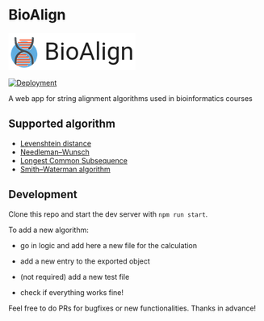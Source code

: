 # BioAlign

![logo](./public/header.png)

[![Deployment](https://github.com/francescopastore/bio-align/actions/workflows/deploy.yml/badge.svg)](https://github.com/francescopastore/bio-align/actions/workflows/deploy.yml)

A web app for string alignment algorithms used in bioinformatics courses

## Supported algorithm

- [Levenshtein distance](https://en.wikipedia.org/wiki/Levenshtein_distance)
- [Needleman–Wunsch](https://en.wikipedia.org/wiki/Needleman%E2%80%93Wunsch_algorithm)
- [Longest Common Subsequence](https://en.wikipedia.org/wiki/Longest_common_subsequence_problem)
- [Smith–Waterman algorithm](https://en.wikipedia.org/wiki/Smith%E2%80%93Waterman_algorithm)

## Development

Clone this repo and start the dev server with `npm run start`.

To add a new algorithm:

- go in logic and add here a new file for the calculation

- add a new entry to the exported object

- (not required) add a new test file

- check if everything works fine!

Feel free to do PRs for bugfixes or new functionalities. Thanks in advance!
